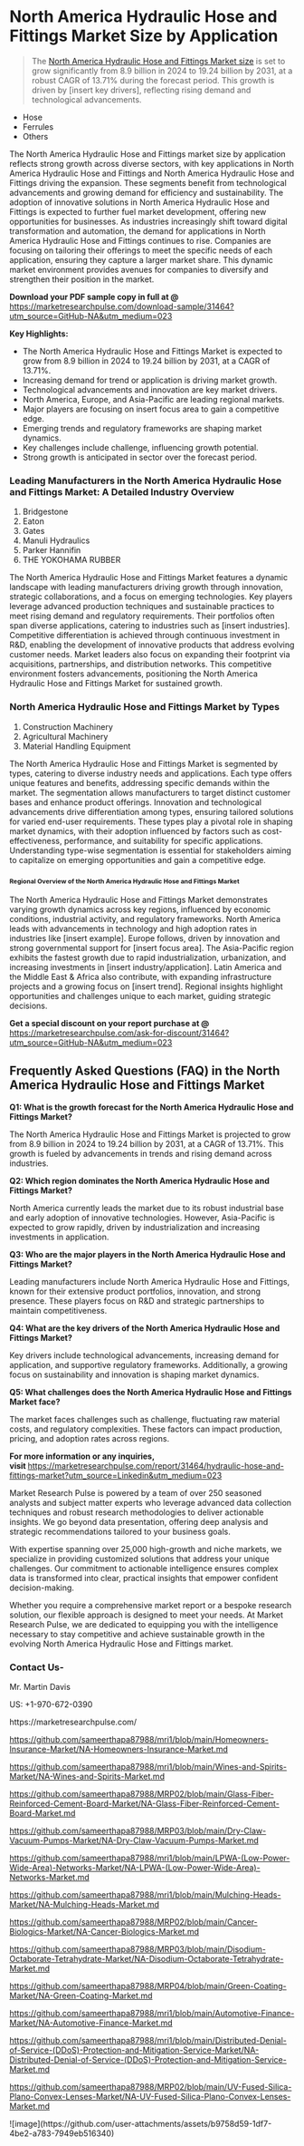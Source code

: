 <h1>North America Hydraulic Hose and Fittings Market&nbsp;Size by Application</h1><blockquote><p>The <a href="https://marketresearchpulse.com/download-sample/31464?utm_source=GitHub-NA&amp;utm_medium=023">North America Hydraulic Hose and Fittings Market size</a> is set to grow significantly from 8.9 billion in 2024 to 19.24 billion by 2031, at a robust CAGR of 13.71% during the forecast period. This growth is driven by [insert key drivers], reflecting rising demand and technological advancements.</p></blockquote><ul><li>Hose <li> Ferrules <li> Others</li></ul><p>The North America Hydraulic Hose and Fittings market size by application reflects strong growth across diverse sectors, with key applications in North America Hydraulic Hose and Fittings and North America Hydraulic Hose and Fittings driving the expansion. These segments benefit from technological advancements and growing demand for efficiency and sustainability. The adoption of innovative solutions in North America Hydraulic Hose and Fittings is expected to further fuel market development, offering new opportunities for businesses. As industries increasingly shift toward digital transformation and automation, the demand for applications in North America Hydraulic Hose and Fittings continues to rise. Companies are focusing on tailoring their offerings to meet the specific needs of each application, ensuring they capture a larger market share. This dynamic market environment provides avenues for companies to diversify and strengthen their position in the market.</p><p><strong>Download your PDF sample copy in full at @ </strong><a href="https://marketresearchpulse.com/download-sample/31464?utm_source=GitHub-NA&amp;utm_medium=023">https://marketresearchpulse.com/download-sample/31464?utm_source=GitHub-NA&amp;utm_medium=023</a></p><p><strong>Key Highlights: </strong></p><ul><li>The North America Hydraulic Hose and Fittings Market is expected to grow from 8.9 billion in 2024 to 19.24 billion by 2031, at a CAGR of 13.71%.</li><li>Increasing demand for trend or application is driving market growth.</li><li>Technological advancements and innovation are key market drivers.</li><li>North America, Europe, and Asia-Pacific are leading regional markets.</li><li>Major players are focusing on insert focus area to gain a competitive edge.</li><li>Emerging trends and regulatory frameworks are shaping market dynamics.</li><li>Key challenges include challenge, influencing growth potential.</li><li>Strong growth is anticipated in sector over the forecast period.</li></ul><h3>Leading Manufacturers in the North America Hydraulic Hose and Fittings Market: A Detailed Industry Overview</h3><ol><li>Bridgestone</li><li>Eaton</li><li>Gates</li><li>Manuli Hydraulics</li><li>Parker Hannifin</li><li>THE YOKOHAMA RUBBER</li></ol><div class="flex max-w-full flex-col flex-grow"><div class="min-h-8 text-message flex w-full flex-col items-end gap-2 whitespace-normal break-words [.text-message+&amp;]:mt-5" dir="auto" data-message-author-role="assistant" data-message-id="fd8432e4-4910-450d-b182-61b7bfb0a01f" data-message-model-slug="gpt-4o"><div class="flex w-full flex-col gap-1 empty:hidden first:pt-[3px]"><div class="markdown prose w-full break-words dark:prose-invert light"><p>The North America Hydraulic Hose and Fittings Market features a dynamic landscape with leading manufacturers driving growth through innovation, strategic collaborations, and a focus on emerging technologies. Key players leverage advanced production techniques and sustainable practices to meet rising demand and regulatory requirements. Their portfolios often span diverse applications, catering to industries such as [insert industries]. Competitive differentiation is achieved through continuous investment in R&amp;D, enabling the development of innovative products that address evolving customer needs. Market leaders also focus on expanding their footprint via acquisitions, partnerships, and distribution networks. This competitive environment fosters advancements, positioning the North America Hydraulic Hose and Fittings Market for sustained growth.</p></div></div></div></div><h3>North America Hydraulic Hose and Fittings Market by Types</h3><ol><li>Construction Machinery <li> Agricultural Machinery <li> Material Handling Equipment</li></ol><div class="flex max-w-full flex-col flex-grow"><div class="min-h-8 text-message flex w-full flex-col items-end gap-2 whitespace-normal break-words [.text-message+&amp;]:mt-5" dir="auto" data-message-author-role="assistant" data-message-id="084470be-0bb7-4664-bddf-5156b4f41249" data-message-model-slug="gpt-4o-mini"><div class="flex w-full flex-col gap-1 empty:hidden first:pt-[3px]"><div class="markdown prose w-full break-words dark:prose-invert light"><p>The North America Hydraulic Hose and Fittings Market is segmented by types, catering to diverse industry needs and applications. Each type offers unique features and benefits, addressing specific demands within the market. The segmentation allows manufacturers to target distinct customer bases and enhance product offerings. Innovation and technological advancements drive differentiation among types, ensuring tailored solutions for varied end-user requirements. These types play a pivotal role in shaping market dynamics, with their adoption influenced by factors such as cost-effectiveness, performance, and suitability for specific applications. Understanding type-wise segmentation is essential for stakeholders aiming to capitalize on emerging opportunities and gain a competitive edge.</p></div></div></div></div><h3><span style="font-size: 11px;">Regional Overview of the North America Hydraulic Hose and Fittings Market</span></h3><div class="flex max-w-full flex-col flex-grow"><div class="min-h-8 text-message flex w-full flex-col items-end gap-2 whitespace-normal break-words [.text-message+&amp;]:mt-5" dir="auto" data-message-author-role="assistant" data-message-id="e9038762-ce64-4e30-91c9-9bd413514231" data-message-model-slug="gpt-4o-mini"><div class="flex w-full flex-col gap-1 empty:hidden first:pt-[3px]"><div class="markdown prose w-full break-words dark:prose-invert light"><p>The North America Hydraulic Hose and Fittings Market demonstrates varying growth dynamics across key regions, influenced by economic conditions, industrial activity, and regulatory frameworks. North America leads with advancements in technology and high adoption rates in industries like [insert example]. Europe follows, driven by innovation and strong governmental support for [insert focus area]. The Asia-Pacific region exhibits the fastest growth due to rapid industrialization, urbanization, and increasing investments in [insert industry/application]. Latin America and the Middle East &amp; Africa also contribute, with expanding infrastructure projects and a growing focus on [insert trend]. Regional insights highlight opportunities and challenges unique to each market, guiding strategic decisions.</p></div></div></div></div><p><strong>Get a special discount on your report purchase at @ </strong><a href="https://marketresearchpulse.com/ask-for-discount/31464?utm_source=GitHub-NA&amp;utm_medium=023">https://marketresearchpulse.com/ask-for-discount/31464?utm_source=GitHub-NA&amp;utm_medium=023</a></p><h2>Frequently Asked Questions (FAQ) in the North America Hydraulic Hose and Fittings Market</h2><p><strong>Q1: What is the growth forecast for the North America Hydraulic Hose and Fittings Market?</strong></p><p>The North America Hydraulic Hose and Fittings Market is projected to grow from 8.9 billion in 2024 to 19.24 billion by 2031, at a CAGR of 13.71%. This growth is fueled by advancements in trends and rising demand across industries.</p><p><strong>Q2: Which region dominates the North America Hydraulic Hose and Fittings Market?</strong></p><p>North America currently leads the market due to its robust industrial base and early adoption of innovative technologies. However, Asia-Pacific is expected to grow rapidly, driven by industrialization and increasing investments in application.</p><p><strong>Q3: Who are the major players in the North America Hydraulic Hose and Fittings Market?</strong></p><p>Leading manufacturers include North America Hydraulic Hose and Fittings, known for their extensive product portfolios, innovation, and strong presence. These players focus on R&amp;D and strategic partnerships to maintain competitiveness.</p><p><strong>Q4: What are the key drivers of the North America Hydraulic Hose and Fittings Market?</strong></p><p>Key drivers include technological advancements, increasing demand for application, and supportive regulatory frameworks. Additionally, a growing focus on sustainability and innovation is shaping market dynamics.</p><p><strong>Q5: What challenges does the North America Hydraulic Hose and Fittings Market face?</strong></p><p>The market faces challenges such as challenge, fluctuating raw material costs, and regulatory complexities. These factors can impact production, pricing, and adoption rates across regions.</p><p><strong>For more information or any inquiries, visit&nbsp;</strong><a href="https://marketresearchpulse.com/report/31464/hydraulic-hose-and-fittings-market?utm_source=Linkedin&utm_medium=023">https://marketresearchpulse.com/report/31464/hydraulic-hose-and-fittings-market?utm_source=Linkedin&utm_medium=023</a></p><p>Market Research Pulse is powered by a team of over 250 seasoned analysts and subject matter experts who leverage advanced data collection techniques and robust research methodologies to deliver actionable insights. We go beyond data presentation, offering deep analysis and strategic recommendations tailored to your business goals.</p><p>With expertise spanning over 25,000 high-growth and niche markets, we specialize in providing customized solutions that address your unique challenges. Our commitment to actionable intelligence ensures complex data is transformed into clear, practical insights that empower confident decision-making.</p><p>Whether you require a comprehensive market report or a bespoke research solution, our flexible approach is designed to meet your needs. At Market Research Pulse, we are dedicated to equipping you with the intelligence necessary to stay competitive and achieve sustainable growth in the evolving North America Hydraulic Hose and Fittings market.</p><h3><strong>Contact Us-</strong></h3><p>Mr. Martin Davis</p><p>US: +1-970-672-0390</p><p>https://marketresearchpulse.com/</p><p><a href="https://github.com/sameerthapa87988/mri1/blob/main/Homeowners-Insurance-Market/NA-Homeowners-Insurance-Market.md">https://github.com/sameerthapa87988/mri1/blob/main/Homeowners-Insurance-Market/NA-Homeowners-Insurance-Market.md</a></p><p><a href="https://github.com/sameerthapa87988/mri1/blob/main/Wines-and-Spirits-Market/NA-Wines-and-Spirits-Market.md">https://github.com/sameerthapa87988/mri1/blob/main/Wines-and-Spirits-Market/NA-Wines-and-Spirits-Market.md</a></p><p><a href="https://github.com/sameerthapa87988/MRP02/blob/main/Glass-Fiber-Reinforced-Cement-Board-Market/NA-Glass-Fiber-Reinforced-Cement-Board-Market.md">https://github.com/sameerthapa87988/MRP02/blob/main/Glass-Fiber-Reinforced-Cement-Board-Market/NA-Glass-Fiber-Reinforced-Cement-Board-Market.md</a></p><p><a href="https://github.com/sameerthapa87988/MRP03/blob/main/Dry-Claw-Vacuum-Pumps-Market/NA-Dry-Claw-Vacuum-Pumps-Market.md">https://github.com/sameerthapa87988/MRP03/blob/main/Dry-Claw-Vacuum-Pumps-Market/NA-Dry-Claw-Vacuum-Pumps-Market.md</a></p><p><a href="https://github.com/sameerthapa87988/mri1/blob/main/LPWA-(Low-Power-Wide-Area)-Networks-Market/NA-LPWA-(Low-Power-Wide-Area)-Networks-Market.md">https://github.com/sameerthapa87988/mri1/blob/main/LPWA-(Low-Power-Wide-Area)-Networks-Market/NA-LPWA-(Low-Power-Wide-Area)-Networks-Market.md</a></p><p><a href="https://github.com/sameerthapa87988/mri1/blob/main/Mulching-Heads-Market/NA-Mulching-Heads-Market.md">https://github.com/sameerthapa87988/mri1/blob/main/Mulching-Heads-Market/NA-Mulching-Heads-Market.md</a></p><p><a href="https://github.com/sameerthapa87988/MRP02/blob/main/Cancer-Biologics-Market/NA-Cancer-Biologics-Market.md">https://github.com/sameerthapa87988/MRP02/blob/main/Cancer-Biologics-Market/NA-Cancer-Biologics-Market.md</a></p><p><a href="https://github.com/sameerthapa87988/MRP03/blob/main/Disodium-Octaborate-Tetrahydrate-Market/NA-Disodium-Octaborate-Tetrahydrate-Market.md">https://github.com/sameerthapa87988/MRP03/blob/main/Disodium-Octaborate-Tetrahydrate-Market/NA-Disodium-Octaborate-Tetrahydrate-Market.md</a></p><p><a href="https://github.com/sameerthapa87988/MRP04/blob/main/Green-Coating-Market/NA-Green-Coating-Market.md">https://github.com/sameerthapa87988/MRP04/blob/main/Green-Coating-Market/NA-Green-Coating-Market.md</a></p><p><a href="https://github.com/sameerthapa87988/mri1/blob/main/Automotive-Finance-Market/NA-Automotive-Finance-Market.md">https://github.com/sameerthapa87988/mri1/blob/main/Automotive-Finance-Market/NA-Automotive-Finance-Market.md</a></p><p><a href="https://github.com/sameerthapa87988/mri1/blob/main/Distributed-Denial-of-Service-(DDoS)-Protection-and-Mitigation-Service-Market/NA-Distributed-Denial-of-Service-(DDoS)-Protection-and-Mitigation-Service-Market.md">https://github.com/sameerthapa87988/mri1/blob/main/Distributed-Denial-of-Service-(DDoS)-Protection-and-Mitigation-Service-Market/NA-Distributed-Denial-of-Service-(DDoS)-Protection-and-Mitigation-Service-Market.md</a></p><p><a href="https://github.com/sameerthapa87988/MRP02/blob/main/UV-Fused-Silica-Plano-Convex-Lenses-Market/NA-UV-Fused-Silica-Plano-Convex-Lenses-Market.md">https://github.com/sameerthapa87988/MRP02/blob/main/UV-Fused-Silica-Plano-Convex-Lenses-Market/NA-UV-Fused-Silica-Plano-Convex-Lenses-Market.md</a></p>
![image](https://github.com/user-attachments/assets/b9758d59-1df7-4be2-a783-7949eb516340)
